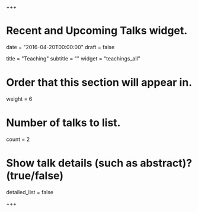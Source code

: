 +++
# Recent and Upcoming Talks widget.

date = "2016-04-20T00:00:00"
draft = false

title = "Teaching"
subtitle = ""
widget = "teachings_all"

# Order that this section will appear in.
weight = 6

# Number of talks to list.
count = 2

# Show talk details (such as abstract)? (true/false)
detailed_list = false

+++
